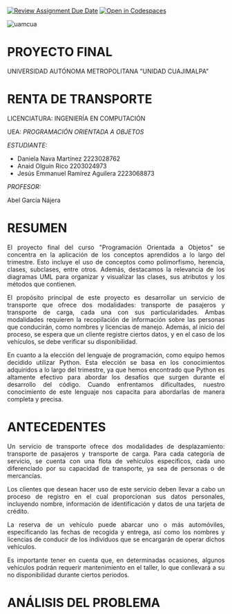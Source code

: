 [![Review Assignment Due Date](https://classroom.github.com/assets/deadline-readme-button-24ddc0f5d75046c5622901739e7c5dd533143b0c8e959d652212380cedb1ea36.svg)](https://classroom.github.com/a/XixB-tii)
[![Open in Codespaces](https://classroom.github.com/assets/launch-codespace-7f7980b617ed060a017424585567c406b6ee15c891e84e1186181d67ecf80aa0.svg)](https://classroom.github.com/open-in-codespaces?assignment_repo_id=12235114)

![uamcua](https://github.com/AGN-Teaching/practica-3-entrada-y-salida-daniii2012/assets/125592302/bdd3b460-bc5c-42c1-953e-cb74450174dd)

# PROYECTO FINAL
UNIVERSIDAD AUTÓNOMA METROPOLITANA  "UNIDAD   CUAJIMALPA"
# RENTA DE TRANSPORTE
LICENCIATURA: INGENIERÍA EN COMPUTACIÓN 


UEA: *PROGRAMACIÓN ORIENTADA A OBJETOS*



*ESTUDIANTE:*


- Daniela Nava Martínez                 2223028762
- Anaid Olguin Rico                     2203024973
- Jesús Emmanuel Ramírez Aguilera       2223068873

*PROFESOR:* 


Abel García Nájera


# RESUMEN
<p align="justify">
El proyecto final del curso "Programación Orientada a Objetos" se concentra en la aplicación de los conceptos aprendidos a lo largo del trimestre. Esto incluye el uso de conceptos como polimorfismo, herencia, clases, subclases, entre otros. Además, destacamos la relevancia de los diagramas UML para organizar y visualizar las clases, sus atributos y los métodos que contienen.
</p>

<p align="justify">
El propósito principal de este proyecto es desarrollar un servicio de transporte que ofrece dos modalidades: transporte de pasajeros y transporte de carga, cada una con sus particularidades. Ambas modalidades requieren la recopilación de información sobre las personas que conducirán, como nombres y licencias de manejo. Además, al inicio del proceso, se espera que un cliente registre ciertos datos, y en el caso de los vehículos, se debe verificar su disponibilidad.
</p>

<p align="justify">
En cuanto a la elección del lenguaje de programación, como equipo hemos decidido utilizar Python. Esta elección se basa en los conocimientos adquiridos a lo largo del trimestre, ya que hemos encontrado que Python es altamente efectivo para abordar los desafíos que surgen durante el desarrollo del código. Cuando enfrentamos dificultades, nuestro conocimiento de este lenguaje nos capacita para abordarlas de manera completa y precisa.
</p>


# ANTECEDENTES
<p align="justify">
Un servicio de transporte ofrece dos modalidades de desplazamiento: transporte de pasajeros y transporte de carga. Para cada categoría de servicio, se cuenta con una flota de vehículos específicos, cada uno diferenciado por su capacidad de transporte, ya sea de personas o de mercancías.
</p>

<p align="justify">
Los clientes que desean hacer uso de este servicio deben llevar a cabo un proceso de registro en el cual proporcionan sus datos personales, incluyendo nombre, información de identificación y datos de una tarjeta de crédito.
</p>

<p align="justify">
La reserva de un vehículo puede abarcar uno o más automóviles, especificando las fechas de recogida y entrega, así como los nombres y licencias de conducir de los individuos que se encargarán de operar dichos vehículos.
</p>

<p align="justify">
Es importante tener en cuenta que, en determinadas ocasiones, algunos vehículos podrán requerir mantenimiento en el taller, lo que conllevará a su no disponibilidad durante ciertos periodos.
</p>

# ANÁLISIS DEL PROBLEMA
